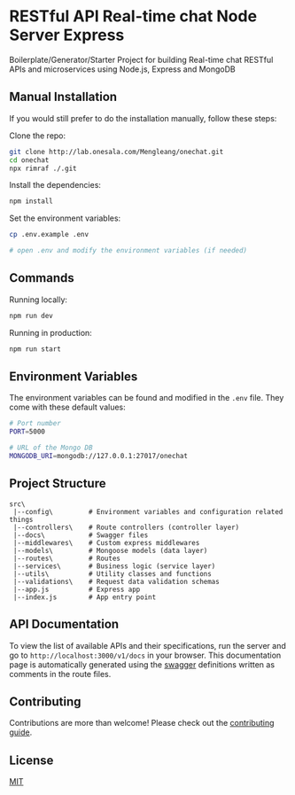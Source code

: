 # RESTful API Real-time chat Node Server Express

Boilerplate/Generator/Starter Project for building Real-time chat RESTful APIs and microservices using Node.js, Express and MongoDB

## Manual Installation

If you would still prefer to do the installation manually, follow these steps:

Clone the repo:

```bash
git clone http://lab.onesala.com/Mengleang/onechat.git
cd onechat
npx rimraf ./.git
```

Install the dependencies:

```bash
npm install
```

Set the environment variables:

```bash
cp .env.example .env

# open .env and modify the environment variables (if needed)
```

## Commands

Running locally:

```bash
npm run dev
```

Running in production:

```bash
npm run start
```

## Environment Variables

The environment variables can be found and modified in the `.env` file. They come with these default values:

```bash
# Port number
PORT=5000

# URL of the Mongo DB
MONGODB_URI=mongodb://127.0.0.1:27017/onechat
```

## Project Structure

```
src\
 |--config\         # Environment variables and configuration related things
 |--controllers\    # Route controllers (controller layer)
 |--docs\           # Swagger files
 |--middlewares\    # Custom express middlewares
 |--models\         # Mongoose models (data layer)
 |--routes\         # Routes
 |--services\       # Business logic (service layer)
 |--utils\          # Utility classes and functions
 |--validations\    # Request data validation schemas
 |--app.js          # Express app
 |--index.js        # App entry point
```

## API Documentation
To view the list of available APIs and their specifications, run the server and go to `http://localhost:3000/v1/docs` in your browser. This documentation page is automatically generated using the [swagger](https://swagger.io/) definitions written as comments in the route files.

## Contributing

Contributions are more than welcome! Please check out the [contributing guide](CONTRIBUTING.md).

## License

[MIT](LICENSE)
